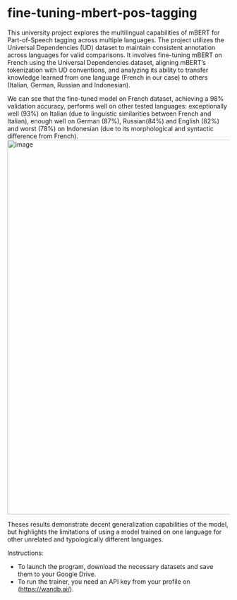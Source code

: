 # fine-tuning-mbert-pos-tagging

This university project explores the multilingual capabilities of mBERT for Part-of-Speech tagging across multiple languages. The project utilizes the Universal Dependencies (UD) dataset to maintain consistent annotation across languages for valid comparisons. It involves fine-tuning mBERT on French using the Universal Dependencies dataset, aligning mBERT’s tokenization with UD conventions, and analyzing its ability to transfer knowledge learned from one language (French in our case) to others (Italian, German, Russian and Indonesian). 

We can see that the fine-tuned model on French dataset, achieving a 98% validation accuracy, performs well on other tested languages: exceptionally well (93%) on Italian (due to linguistic similarities between French and Italian), enough well on German (87%), Russian(84%) and English (82%) and worst (78%) on Indonesian (due to its morphological and syntactic difference from French).
<img width="850" alt="image" src="https://github.com/user-attachments/assets/af38afb1-0582-4b78-bd50-82094c4f8931" />

Theses results demonstrate decent generalization capabilities of the model, but highlights the limitations of using a model trained on one language for other unrelated and typologically different languages.

Instructions:
- To launch the program, download the necessary datasets and save them to your Google Drive.
- To run the trainer, you need an API key from your profile on (https://wandb.ai/).
